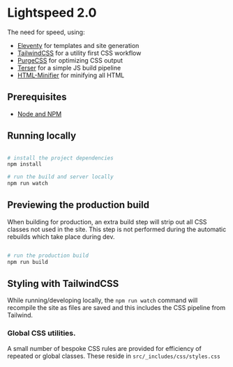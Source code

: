 # Lightspeed 2.0

The need for speed, using:

- [Eleventy](https://11ty.dev) for templates and site generation
- [TailwindCSS](https://tailwindcss.com) for a utility first CSS workflow
- [PurgeCSS](https://www.purgecss.com/) for optimizing CSS output
- [Terser](https://www.npmjs.com/package/terser) for a simple JS build pipeline
- [HTML-Minifier](https://www.npmjs.com/package/html-minifier) for minifying all HTML


## Prerequisites

- [Node and NPM](https://nodejs.org/)

## Running locally

```bash

# install the project dependencies
npm install

# run the build and server locally
npm run watch
```


## Previewing the production build

When building for production, an extra build step will strip out all CSS classes not used in the site. This step is not performed during the automatic rebuilds which take place during dev.

```bash

# run the production build
npm run build
```


## Styling with TailwindCSS

While running/developing locally, the `npm run watch` command will recompile the site as files are saved and this includes the CSS pipeline from Tailwind.

### Global CSS utilities.

A small number of bespoke CSS rules are provided for efficiency of repeated or global classes. These reside in `src/_includes/css/styles.css`
